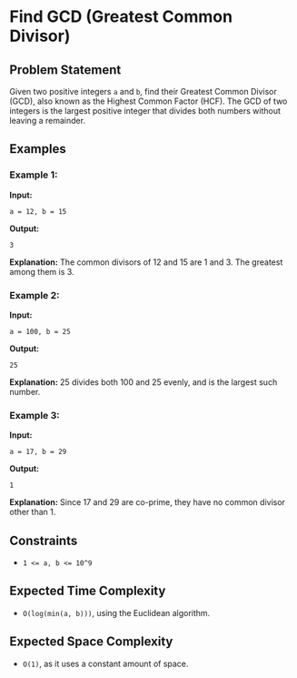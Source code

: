 # Find GCD (Greatest Common Divisor)

## Problem Statement

Given two positive integers `a` and `b`, find their Greatest Common Divisor (GCD), also known as the Highest Common Factor (HCF). The GCD of two integers is the largest positive integer that divides both numbers without leaving a remainder.

## Examples

### Example 1:

**Input:**
```
a = 12, b = 15
```
**Output:**
```
3
```
**Explanation:**
The common divisors of 12 and 15 are 1 and 3. The greatest among them is 3.

### Example 2:

**Input:**
```
a = 100, b = 25
```
**Output:**
```
25
```
**Explanation:**
25 divides both 100 and 25 evenly, and is the largest such number.

### Example 3:

**Input:**
```
a = 17, b = 29
```
**Output:**
```
1
```
**Explanation:**
Since 17 and 29 are co-prime, they have no common divisor other than 1.

## Constraints
- `1 <= a, b <= 10^9`

## Expected Time Complexity
- `O(log(min(a, b)))`, using the Euclidean algorithm.

## Expected Space Complexity
- `O(1)`, as it uses a constant amount of space.

